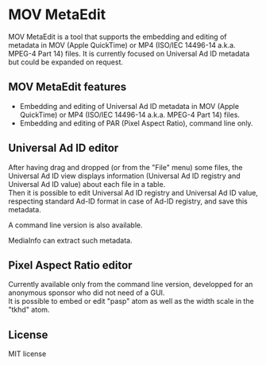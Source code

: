 # MOV MetaEdit

MOV MetaEdit is a tool that supports the embedding and editing of metadata in MOV (Apple QuickTime) or MP4 (ISO/IEC 14496-14 a.k.a. MPEG-4 Part 14) files. It is currently focused on Universal Ad ID metadata but could be expanded on request.

## MOV MetaEdit features

- Embedding and editing of Universal Ad ID metadata in MOV (Apple QuickTime) or MP4 (ISO/IEC 14496-14 a.k.a. MPEG-4 Part 14) files.
- Embedding and editing of PAR (Pixel Aspect Ratio), command line only.

## Universal Ad ID editor

After having drag and dropped (or from the "File" menu) some files, the Universal Ad ID view displays information (Universal Ad ID registry and Universal Ad ID value) about each file in a table.  
Then it is possible to edit Universal Ad ID registry and Universal Ad ID value, respecting standard Ad-ID format in case of Ad-ID registry, and save this metadata.

A command line version is also available.

MediaInfo can extract such metadata.

## Pixel Aspect Ratio editor

Currently available only from the command line version, developped for an anonymous sponsor who did not need of a GUI.  
It is possible to embed or edit "pasp" atom as well as the width scale in the "tkhd" atom.

## License

MIT license